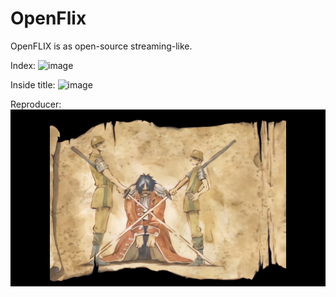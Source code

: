 # OpenFlix
OpenFLIX is as open-source streaming-like.

Index:
![image](https://github.com/joaodiogogithub/OpenFlix/assets/101523748/dbf642a1-11dd-4ef7-ab45-7fc90ae12e79)

Inside title:
![image](https://github.com/joaodiogogithub/OpenFlix/assets/101523748/af076a96-ced2-414d-9af0-fddcc16853de)


Reproducer:
![alt text](image-1.png)
